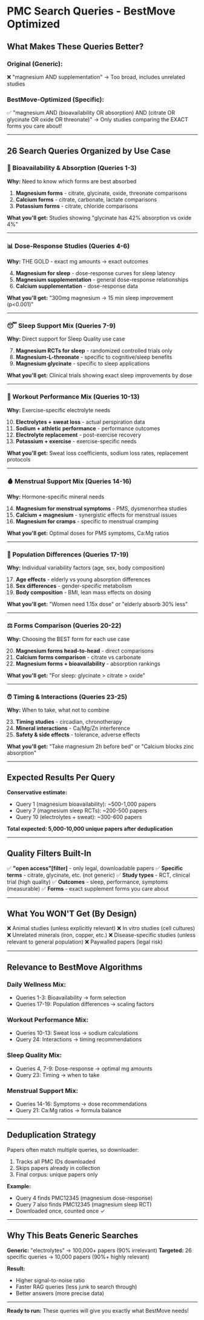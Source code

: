 # PMC Search Queries - BestMove Optimized

## What Makes These Queries Better?

### Original (Generic):
❌ "magnesium AND supplementation" → Too broad, includes unrelated studies

### BestMove-Optimized (Specific):
✅ "magnesium AND (bioavailability OR absorption) AND (citrate OR glycinate OR oxide OR threonate)"
   → Only studies comparing the EXACT forms you care about!

---

## 26 Search Queries Organized by Use Case

### 🔬 Bioavailability & Absorption (Queries 1-3)
**Why:** Need to know which forms are best absorbed

1. **Magnesium forms** - citrate, glycinate, oxide, threonate comparisons
2. **Calcium forms** - citrate, carbonate, lactate comparisons
3. **Potassium forms** - citrate, chloride comparisons

**What you'll get:** Studies showing "glycinate has 42% absorption vs oxide 4%"

---

### 📊 Dose-Response Studies (Queries 4-6)
**Why:** THE GOLD - exact mg amounts → exact outcomes

4. **Magnesium for sleep** - dose-response curves for sleep latency
5. **Magnesium supplementation** - general dose-response relationships
6. **Calcium supplementation** - dose-response data

**What you'll get:** "300mg magnesium → 15 min sleep improvement (p<0.001)"

---

### 😴 Sleep Support Mix (Queries 7-9)
**Why:** Direct support for Sleep Quality use case

7. **Magnesium RCTs for sleep** - randomized controlled trials only
8. **Magnesium-L-threonate** - specific to cognitive/sleep benefits
9. **Magnesium glycinate** - specific to sleep applications

**What you'll get:** Clinical trials showing exact sleep improvements by dose

---

### 🏃 Workout Performance Mix (Queries 10-13)
**Why:** Exercise-specific electrolyte needs

10. **Electrolytes + sweat loss** - actual perspiration data
11. **Sodium + athletic performance** - performance outcomes
12. **Electrolyte replacement** - post-exercise recovery
13. **Potassium + exercise** - exercise-specific needs

**What you'll get:** Sweat loss coefficients, sodium loss rates, replacement protocols

---

### 🩸 Menstrual Support Mix (Queries 14-16)
**Why:** Hormone-specific mineral needs

14. **Magnesium for menstrual symptoms** - PMS, dysmenorrhea studies
15. **Calcium + magnesium** - synergistic effects for menstrual issues
16. **Magnesium for cramps** - specific to menstrual cramping

**What you'll get:** Optimal doses for PMS symptoms, Ca:Mg ratios

---

### 👥 Population Differences (Queries 17-19)
**Why:** Individual variability factors (age, sex, body composition)

17. **Age effects** - elderly vs young absorption differences
18. **Sex differences** - gender-specific metabolism
19. **Body composition** - BMI, lean mass effects on dosing

**What you'll get:** "Women need 1.15x dose" or "elderly absorb 30% less"

---

### ⚖️ Forms Comparison (Queries 20-22)
**Why:** Choosing the BEST form for each use case

20. **Magnesium forms head-to-head** - direct comparisons
21. **Calcium forms comparison** - citrate vs carbonate
22. **Magnesium forms + bioavailability** - absorption rankings

**What you'll get:** "For sleep: glycinate > citrate > oxide"

---

### ⏰ Timing & Interactions (Queries 23-25)
**Why:** When to take, what not to combine

23. **Timing studies** - circadian, chronotherapy
24. **Mineral interactions** - Ca/Mg/Zn interference
25. **Safety & side effects** - tolerance, adverse effects

**What you'll get:** "Take magnesium 2h before bed" or "Calcium blocks zinc absorption"

---

## Expected Results Per Query

**Conservative estimate:**
- Query 1 (magnesium bioavailability): ~500-1,000 papers
- Query 7 (magnesium sleep RCTs): ~200-500 papers
- Query 10 (electrolytes + sweat): ~300-600 papers

**Total expected: 5,000-10,000 unique papers after deduplication**

---

## Quality Filters Built-In

✅ **"open access"[filter]** - only legal, downloadable papers
✅ **Specific terms** - citrate, glycinate, etc. (not generic)
✅ **Study types** - RCT, clinical trial (high quality)
✅ **Outcomes** - sleep, performance, symptoms (measurable)
✅ **Forms** - exact supplement forms you care about

---

## What You WON'T Get (By Design)

❌ Animal studies (unless explicitly relevant)
❌ In vitro studies (cell cultures)
❌ Unrelated minerals (iron, copper, etc.)
❌ Disease-specific studies (unless relevant to general population)
❌ Paywalled papers (legal risk)

---

## Relevance to BestMove Algorithms

### Daily Wellness Mix:
- Queries 1-3: Bioavailability → form selection
- Queries 17-19: Population differences → scaling factors

### Workout Performance Mix:
- Queries 10-13: Sweat loss → sodium calculations
- Query 24: Interactions → timing recommendations

### Sleep Quality Mix:
- Queries 4, 7-9: Dose-response → optimal mg amounts
- Query 23: Timing → when to take

### Menstrual Support Mix:
- Queries 14-16: Symptoms → dose recommendations
- Query 21: Ca:Mg ratios → formula balance

---

## Deduplication Strategy

Papers often match multiple queries, so downloader:
1. Tracks all PMC IDs downloaded
2. Skips papers already in collection
3. Final corpus: unique papers only

**Example:**
- Query 4 finds PMC12345 (magnesium dose-response)
- Query 7 also finds PMC12345 (magnesium sleep RCT)
- Downloaded once, counted once ✓

---

## Why This Beats Generic Searches

**Generic:** "electrolytes" → 100,000+ papers (90% irrelevant)
**Targeted:** 26 specific queries → 10,000 papers (90%+ highly relevant)

**Result:** 
- Higher signal-to-noise ratio
- Faster RAG queries (less junk to search through)
- Better answers (more precise data)

---

**Ready to run:** These queries will give you exactly what BestMove needs!
